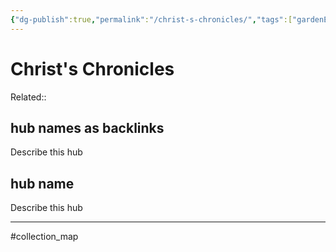 ```yaml
---
{"dg-publish":true,"permalink":"/christ-s-chronicles/","tags":["gardenEntry"],"noteIcon":"","created":"2024-04-20T19:09:11.000-07:00","updated":"2024-05-04T19:06:53.235-07:00"}
---
```



# Christ's Chronicles
Related:: 


## hub names as backlinks
Describe this hub



## hub name 
Describe this hub







---
#collection_map
